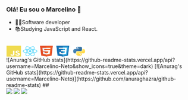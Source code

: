 ### Olá! Eu sou o Marcelino 👋

- 👨‍💻Software developer <br>
- 📚Studying JavaScript and React.


<div style="display: inline_block"><br>
  <img align="center" alt="Marcel-Js" height="30" width="40" src="https://raw.githubusercontent.com/devicons/devicon/master/icons/javascript/javascript-plain.svg">
  <img align="center" alt="Marcel-Ts" height="30" width="40" src="https://raw.githubusercontent.com/devicons/devicon/master/icons/react/react-original.svg">
  <img align="center" alt="Marcel-HTML" height="30" width="40" src="https://raw.githubusercontent.com/devicons/devicon/master/icons/html5/html5-original.svg">
  <img align="center" alt="Marcel-CSS" height="30" width="40" src="https://raw.githubusercontent.com/devicons/devicon/master/icons/css3/css3-original.svg">
  <img align="center" alt="Marcel-Python" height="30" width="40" src="https://raw.githubusercontent.com/devicons/devicon/master/icons/python/python-original.svg">
 
</div>
![Anurag's GitHub stats](https://github-readme-stats.vercel.app/api?username=Marcelino-Neto&show_icons=true&theme=dark)
[![Anurag's GitHub stats](https://github-readme-stats.vercel.app/api?username=Marcelino-Neto)](https://github.com/anuraghazra/github-readme-stats)
  ##
 
<div> 
  <a href = "https://www.instagram.com/marcelinont_/"><img src="https://img.shields.io/badge/Instagram-E4405F?style=for-the-badge&logo=instagram&logoColor=white" target="_blank"></a>
  <a href = "mailto:contatomarcelinonetors@gmail.com"><img src="https://img.shields.io/badge/-Gmail-%23333?style=for-the-badge&logo=gmail&logoColor=white" target="_blank"></a>
  <a href="https://www.linkedin.com/in/marcelino-ribeiro//" target="_blank"><img src="https://img.shields.io/badge/-LinkedIn-%230077B5?style=for-the-badge&logo=linkedin&logoColor=white" target="_blank"></a> 
 
  
 
</div>

